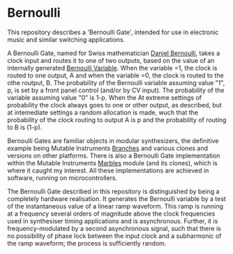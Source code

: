 # Bernoulli

This repository describes a 'Bernoulli Gate', intended for use in electronic music and similar switching applications.

A Bernoulli Gate, named for Swiss mathematician [Daniel Bernoulli](https://en.wikipedia.org/wiki/Daniel_Bernoulli), takes a clock input and routes it to one of two outputs, based on the 
value of an internally generated [Bernoulli Variable](https://web.stanford.edu/class/archive/cs/cs109/cs109.1178/lectureHandouts/070-bernoulli-binomial.pdf). When the variable =1, the clock is routed to one output, A and when the variable =0, the clock is routed to the othe routput, B. The probability of the Bernoulli variable assuming value "1", p, is set by a front panel control (and/or by CV input). The probability of the variable assuming value "0" is 1-p. When the At extreme settings of probability the clock always goes to one or other output, as described, but at intemediate settings a random allocation is made, wuch that the probability of the clock routing to output A is p and the probability of routing to B is (1-p).

Bernoulli Gates are familiar objects in modular synthesizers, the definitive example being Mutable Instruments [Branches](https://pichenettes.github.io/mutable-instruments-documentation/modules/branches/) and various clones and versions on other platforms. There is also a Bernoulli Gate implementation within the Mutable Instruments [Marbles](https://pichenettes.github.io/mutable-instruments-documentation/modules/marbles/) module (and its clones), which is where it caught my interest. All these implementations are achieved in software, running on microcontrollers.

The Bernoulli Gate described in this repository is distinguished by being a completely hardware realisation. It generates the Bernoulli variable by a test of the instantaneous value of a linear ramp waveform. This ramp is running at a frequency several orders of magnitude above the clock frequencies used in synthesiser timing applications and is asynchronous. Further, it is frequency-modulated by a second asynchronous signal, such that there is no possibility of phase lock between the input clock and a subharmonic of the ramp waveform; the process is sufficiently random.


